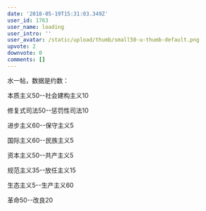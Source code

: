 ```yaml
---
date: '2018-05-19T15:31:03.349Z'
user_id: 1763
user_name: loading
user_intro: ''
user_avatar: /static/upload/thumb/small50-u-thumb-default.png
upvote: 2
downvote: 0
comments: []
---
```


水一帖，数据是约数：  

本质主义50--社会建构主义10

修复式司法50--惩罚性司法10

进步主义60--保守主义5

国际主义60--民族主义5

资本主义50--共产主义5

规范主义35--放任主义15

生态主义5--生产主义60

革命50--改良20
